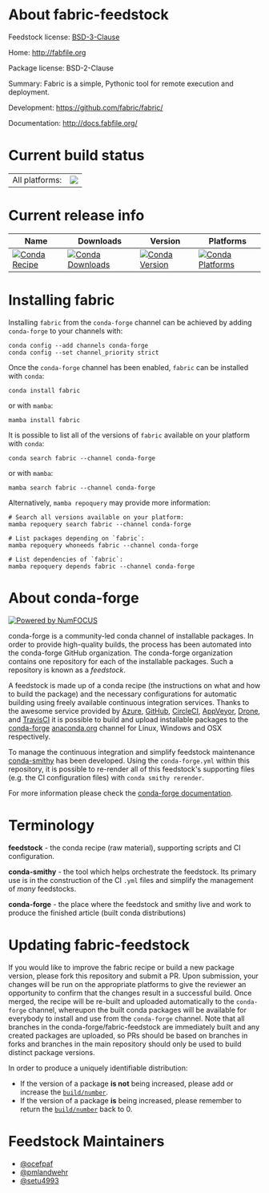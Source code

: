 About fabric-feedstock
======================

Feedstock license: [BSD-3-Clause](https://github.com/conda-forge/fabric-feedstock/blob/main/LICENSE.txt)

Home: http://fabfile.org

Package license: BSD-2-Clause

Summary: Fabric is a simple, Pythonic tool for remote execution and deployment.

Development: https://github.com/fabric/fabric/

Documentation: http://docs.fabfile.org/

Current build status
====================


<table><tr><td>All platforms:</td>
    <td>
      <a href="https://dev.azure.com/conda-forge/feedstock-builds/_build/latest?definitionId=282&branchName=main">
        <img src="https://dev.azure.com/conda-forge/feedstock-builds/_apis/build/status/fabric-feedstock?branchName=main">
      </a>
    </td>
  </tr>
</table>

Current release info
====================

| Name | Downloads | Version | Platforms |
| --- | --- | --- | --- |
| [![Conda Recipe](https://img.shields.io/badge/recipe-fabric-green.svg)](https://anaconda.org/conda-forge/fabric) | [![Conda Downloads](https://img.shields.io/conda/dn/conda-forge/fabric.svg)](https://anaconda.org/conda-forge/fabric) | [![Conda Version](https://img.shields.io/conda/vn/conda-forge/fabric.svg)](https://anaconda.org/conda-forge/fabric) | [![Conda Platforms](https://img.shields.io/conda/pn/conda-forge/fabric.svg)](https://anaconda.org/conda-forge/fabric) |

Installing fabric
=================

Installing `fabric` from the `conda-forge` channel can be achieved by adding `conda-forge` to your channels with:

```
conda config --add channels conda-forge
conda config --set channel_priority strict
```

Once the `conda-forge` channel has been enabled, `fabric` can be installed with `conda`:

```
conda install fabric
```

or with `mamba`:

```
mamba install fabric
```

It is possible to list all of the versions of `fabric` available on your platform with `conda`:

```
conda search fabric --channel conda-forge
```

or with `mamba`:

```
mamba search fabric --channel conda-forge
```

Alternatively, `mamba repoquery` may provide more information:

```
# Search all versions available on your platform:
mamba repoquery search fabric --channel conda-forge

# List packages depending on `fabric`:
mamba repoquery whoneeds fabric --channel conda-forge

# List dependencies of `fabric`:
mamba repoquery depends fabric --channel conda-forge
```


About conda-forge
=================

[![Powered by
NumFOCUS](https://img.shields.io/badge/powered%20by-NumFOCUS-orange.svg?style=flat&colorA=E1523D&colorB=007D8A)](https://numfocus.org)

conda-forge is a community-led conda channel of installable packages.
In order to provide high-quality builds, the process has been automated into the
conda-forge GitHub organization. The conda-forge organization contains one repository
for each of the installable packages. Such a repository is known as a *feedstock*.

A feedstock is made up of a conda recipe (the instructions on what and how to build
the package) and the necessary configurations for automatic building using freely
available continuous integration services. Thanks to the awesome service provided by
[Azure](https://azure.microsoft.com/en-us/services/devops/), [GitHub](https://github.com/),
[CircleCI](https://circleci.com/), [AppVeyor](https://www.appveyor.com/),
[Drone](https://cloud.drone.io/welcome), and [TravisCI](https://travis-ci.com/)
it is possible to build and upload installable packages to the
[conda-forge](https://anaconda.org/conda-forge) [anaconda.org](https://anaconda.org/)
channel for Linux, Windows and OSX respectively.

To manage the continuous integration and simplify feedstock maintenance
[conda-smithy](https://github.com/conda-forge/conda-smithy) has been developed.
Using the ``conda-forge.yml`` within this repository, it is possible to re-render all of
this feedstock's supporting files (e.g. the CI configuration files) with ``conda smithy rerender``.

For more information please check the [conda-forge documentation](https://conda-forge.org/docs/).

Terminology
===========

**feedstock** - the conda recipe (raw material), supporting scripts and CI configuration.

**conda-smithy** - the tool which helps orchestrate the feedstock.
                   Its primary use is in the construction of the CI ``.yml`` files
                   and simplify the management of *many* feedstocks.

**conda-forge** - the place where the feedstock and smithy live and work to
                  produce the finished article (built conda distributions)


Updating fabric-feedstock
=========================

If you would like to improve the fabric recipe or build a new
package version, please fork this repository and submit a PR. Upon submission,
your changes will be run on the appropriate platforms to give the reviewer an
opportunity to confirm that the changes result in a successful build. Once
merged, the recipe will be re-built and uploaded automatically to the
`conda-forge` channel, whereupon the built conda packages will be available for
everybody to install and use from the `conda-forge` channel.
Note that all branches in the conda-forge/fabric-feedstock are
immediately built and any created packages are uploaded, so PRs should be based
on branches in forks and branches in the main repository should only be used to
build distinct package versions.

In order to produce a uniquely identifiable distribution:
 * If the version of a package **is not** being increased, please add or increase
   the [``build/number``](https://docs.conda.io/projects/conda-build/en/latest/resources/define-metadata.html#build-number-and-string).
 * If the version of a package **is** being increased, please remember to return
   the [``build/number``](https://docs.conda.io/projects/conda-build/en/latest/resources/define-metadata.html#build-number-and-string)
   back to 0.

Feedstock Maintainers
=====================

* [@ocefpaf](https://github.com/ocefpaf/)
* [@pmlandwehr](https://github.com/pmlandwehr/)
* [@setu4993](https://github.com/setu4993/)

